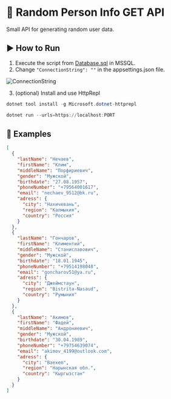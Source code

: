 # 📃 Random Person Info GET API
Small API for generating random user data.

## ▶️ How to Run
1. Execute the script from [Database.sql](https://github.com/spacebagel/RandomDudeAPI/blob/master/Database.sql) in MSSQL.
2. Change `"ConnectionString": ""` in the appsettings.json file.

![ConnectionString](https://github.com/spacebagel/RandomDudeAPI/assets/165411846/031f83ba-cc81-443e-8362-08a487175359)

3. (optional) Install and use HttpRepl

```powershell
dotnet tool install -g Microsoft.dotnet-httprepl
```
```powershell
dotnet run --urls=https://localhost:PORT
```
## 🎊 Examples
```json
[
  {
    "lastName": "Нечаев",
    "firstName": "Клим",
    "middleName": "Порфириевич",
    "gender": "Мужской",
    "birthdate": "27.08.1957",
    "phoneNumber": "+79564001617",
    "email": "nechaev_9512@bk.ru",
    "adress": {
      "city": "Нахичевань",
      "region": "Калмыкия",
      "country": "Россия"
    }
  },
  {
    "lastName": "Гончаров",
    "firstName": "Климентий",
    "middleName": "Станиславович",
    "gender": "Мужской",
    "birthdate": "18.01.1945",
    "phoneNumber": "+79514198048",
    "email": "goncharov51@ya.ru",
    "adress": {
      "city": "Джеймстаун",
      "region": "Bistrita-Nasaud",
      "country": "Румыния"
    }
  },
  {
    "lastName": "Акимов",
    "firstName": "Фадей",
    "middleName": "Андрониевич",
    "gender": "Мужской",
    "birthdate": "30.04.1989",
    "phoneNumber": "+79754639074",
    "email": "akimov_4199@outlook.com",
    "adress": {
      "city": "Baexem",
      "region": "Нарынская обл.",
      "country": "Кыргызстан"
    }
  }
]
```
